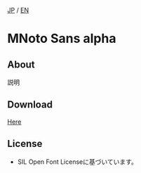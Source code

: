 [JP](README.md) / [EN](README-EN.md)

# MNoto Sans alpha

## About

説明


## Download

[Here](https://github.com/fontworks-fonts/RocknRoll/tree/master/fonts/ttf)


## License

* SIL Open Font Licenseに基づいています。

